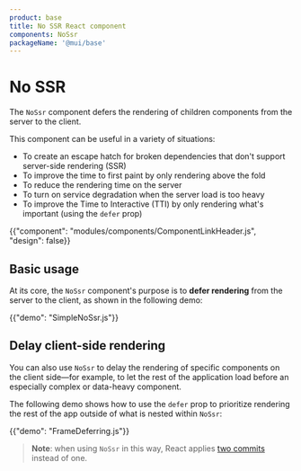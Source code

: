 ```yaml
---
product: base
title: No SSR React component
components: NoSsr
packageName: '@mui/base'
---
```


# No SSR

<p class="description">The <code>NoSsr</code> component defers the rendering of children components from the server to the client.</p>

This component can be useful in a variety of situations:

- To create an escape hatch for broken dependencies that don't support server-side rendering (SSR)
- To improve the time to first paint by only rendering above the fold
- To reduce the rendering time on the server
- To turn on service degradation when the server load is too heavy
- To improve the Time to Interactive (TTI) by only rendering what's important (using the `defer` prop)

{{"component": "modules/components/ComponentLinkHeader.js", "design": false}}

## Basic usage

At its core, the `NoSsr` component's purpose is to **defer rendering** from the server to the client, as shown in the following demo:

{{"demo": "SimpleNoSsr.js"}}

## Delay client-side rendering

You can also use `NoSsr` to delay the rendering of specific components on the client side—for example, to let the rest of the application load before an especially complex or data-heavy component.

The following demo shows how to use the `defer` prop to prioritize rendering the rest of the app outside of what is nested within `NoSsr`:

{{"demo": "FrameDeferring.js"}}

> **Note**: when using `NoSsr` in this way, React applies [two commits](https://reactjs.org/docs/strict-mode.html#detecting-unexpected-side-effects) instead of one.
